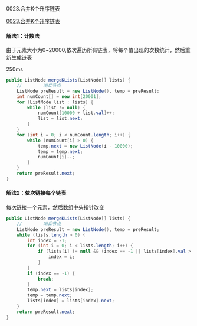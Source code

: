 0023.合并K个升序链表

[0023.合并K个升序链表
](https://leetcode-cn.com/problems/merge-k-sorted-lists/)

#### 解法1：计数法

由于元素大小为0~20000,依次遍历所有链表，将每个值出现的次数统计，然后重新生成链表

250ms

```java
public ListNode mergeKLists(ListNode[] lists) {
    //        哨兵节点
    ListNode preResult = new ListNode(), temp = preResult;
    int numCount[] = new int[20001];
    for (ListNode list : lists) {
        while (list != null) {
            numCount[10000 + list.val]++;
            list = list.next;
        }
    }
    for (int i = 0; i < numCount.length; i++) {
        while (numCount[i] > 0) {
            temp.next = new ListNode(i - 10000);
            temp = temp.next;
            numCount[i]--;
        }
    }
    return preResult.next;
}

```



#### 解法2：依次链接每个链表

每次链接一个元素，然后数组中头指针改变

```java
public ListNode mergeKLists(ListNode[] lists) {
    //        哨兵节点
    ListNode preResult = new ListNode(), temp = preResult;
    while (lists.length > 0) {
        int index = -1;
        for (int i = 0; i < lists.length; i++) {
            if (lists[i] != null && (index == -1 || lists[index].val > lists[i].val)) {
                index = i;
            }
        }
        if (index == -1) {
            break;
        }
        temp.next = lists[index];
        temp = temp.next;
        lists[index] = lists[index].next;
    }
    return preResult.next;
}
```

